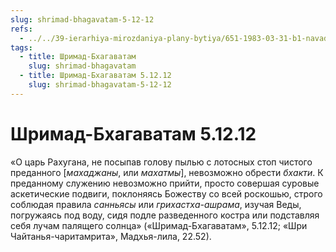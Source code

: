 ```yaml
---
slug: shrimad-bhagavatam-5-12-12
refs:
  - ../../39-ierarhiya-mirozdaniya-plany-bytiya/651-1983-03-31-b1-navadvipskij-ekspress-sleduet-bez-ostanovok.md
tags:
  - title: Шримад-Бхагаватам
    slug: shrimad-bhagavatam
  - title: Шримад-Бхагаватам 5.12.12
    slug: shrimad-bhagavatam-5-12-12
---
```


# Шримад-Бхагаватам 5.12.12

«О царь Рахугана, не посыпав голову пылью с лотосных стоп чистого преданного [*махаджаны*, или *махатмы*], невозможно обрести *бхакти*. К преданному служению невозможно прийти, просто совершая суровые аскетические подвиги, поклоняясь Божеству со всей роскошью, строго соблюдая правила *санньясы* или *грихастха-ашрама*, изучая Веды, погружаясь под воду, сидя подле разведенного костра или подставляя себя лучам палящего солнца» («Шримад-Бхагаватам», 5.12.12; «Шри Чайтанья-чаритамрита», Мадхья-лила, 22.52).

